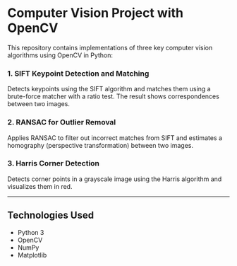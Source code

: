 # Computer Vision Project with OpenCV

This repository contains implementations of three key computer vision algorithms using OpenCV in Python:

### 1. SIFT Keypoint Detection and Matching
Detects keypoints using the SIFT algorithm and matches them using a brute-force matcher with a ratio test. The result shows correspondences between two images.


### 2. RANSAC for Outlier Removal
Applies RANSAC to filter out incorrect matches from SIFT and estimates a homography (perspective transformation) between two images.


### 3. Harris Corner Detection
Detects corner points in a grayscale image using the Harris algorithm and visualizes them in red.


---

## Technologies Used

- Python 3
- OpenCV
- NumPy
- Matplotlib
